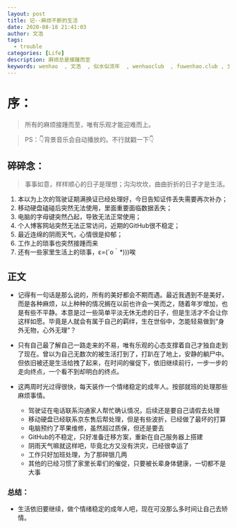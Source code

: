 ```yaml
---
layout: post
title: 记--麻烦不断的生活
date: 2020-08-18 21:41:03
author: 文浩
tags:
  - trouble
categories: [Life]
description: 麻烦总是接踵而至
keywords: wenhao  , 文浩  , 似水似流年  , wenhaoclub  , fuwenhao.club , 文浩的博客
---
```

# 序：
> 所有的麻烦接踵而至，唯有乐观才能迎难而上。

>PS：👇背景音乐会自动播放的。不行就戳一下👇
<link rel="stylesheet" href="https://cdn.jsdelivr.net/npm/aplayer@1.7.0/dist/APlayer.min.css">
<script src="https://cdn.jsdelivr.net/npm/aplayer@1.7.0/dist/APlayer.min.js"></script>
<script src="https://cdn.jsdelivr.net/npm/meting@1.1.0/dist/Meting.min.js"></script>

<div class="aplayer" data-id="1468751214" data-server="netease" data-type="song" data-mode="single" data-autoplay="true"></div>

##  碎碎念：
>事事如意，样样顺心的日子是理想；沟沟坎坎，曲曲折折的日子才是生活。

1. 本以为上次的驾驶证期满换证已经处理好，今日告知证件丢失需要再次补办；
2. 移动硬盘磕碰后突然无法使用，里面重要面临数据丢失；
3. 电脑的字母键突然凸起，导致无法正常使用；
4. 个人博客网站突然无法正常访问，近期的GitHub很不稳定；
5. 最近连绵的阴雨天气，心情很是抑郁；
6. 工作上的琐事也突然接踵而来
7. 还有一些家里生活上的琐事，ε=(´ο｀*)))唉

## 正文
	
-   记得有一句话是那么说的，所有的美好都会不期而遇。最近我遇到不是美好，而是各种麻烦，以上种种的情况搁在以前也许会一笑而之，随着年岁增加，也是有些不平静。本意是过一些简单平淡无休无虑的日子，但是生活才不会让你这样如愿。毕竟是人就会有属于自己的羁绊，生在世俗中，怎能轻易做到“身外无物，心外无理”？

-  只有自己最了解自己一路走来的不易，唯有乐观的心态支撑着自己才独自走到了现在。曾以为自己无数次的被生活打到了，打趴在了地上，安静的躺尸中。但依旧被还是生活给拽了起来，在时间的催促下，依旧继续前行，一步一步的走向终点，一个看不到却明白的终点。

- 这两周时光过得很快，每天装作一个情绪稳定的成年人。按部就班的处理那些麻烦事情。
	- 驾驶证在电话联系沟通家人帮忙确认情况，后续还是要自己请假去处理
	- 移动硬盘已经联系京东售后帮处理，但是有些波折，已经做了最坏的打算
	- 电脑预约了苹果维修，虽然超过质保，但还是要去
	- GitHub的不稳定，只好准备迁移方案，重新在自己服务器上搭建
	- 阴雨天气嘛就这样吧，毕竟北方又没有洪灾，已经很幸运了
	- 工作只好加班处理，为了那碎银几两
	- 其他的已经习惯了家里长辈们的催促，只要被长辈身体健康，一切都不是大事

### 总结：

- 生活依旧要继续，做个情绪稳定的成年人吧，现在可没那么多时间让自己去矫情。	






